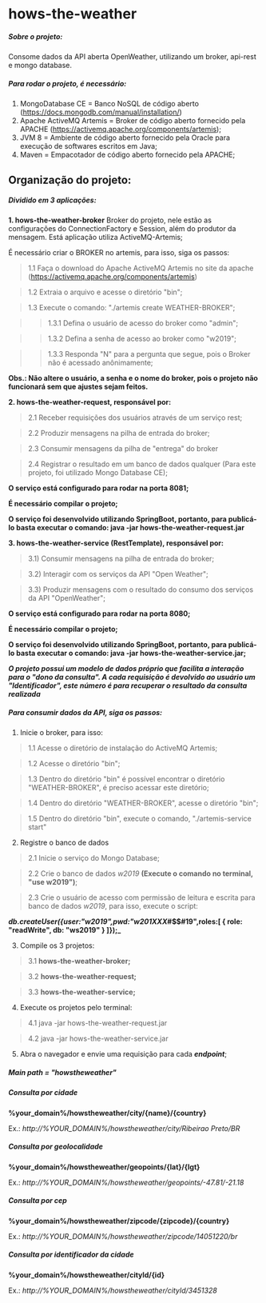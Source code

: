 # hows-the-weather

##### Sobre o projeto:
Consome dados da API aberta OpenWeather, utilizando um broker, api-rest e mongo database. 

##### Para rodar o projeto, é necessário:

1. MongoDatabase CE        = Banco NoSQL de código aberto (https://docs.mongodb.com/manual/installation/)
2. Apache ActiveMQ Artemis = Broker de código aberto fornecido pela APACHE (https://activemq.apache.org/components/artemis);
3. JVM 8                   = Ambiente de código aberto fornecido pela Oracle para 
execução de softwares escritos em Java;
4. Maven                   = Empacotador de código aberto fornecido pela APACHE;

## Organização do projeto:

##### Dividido em 3 aplicações:

**1. hows-the-weather-broker**
Broker do projeto, nele estão as configurações do ConnectionFactory e Session, além do produtor da mensagem. Está aplicação utiliza ActiveMQ-Artemis;

É necessário criar o BROKER no artemis, para isso, siga os passos:

> 1.1 Faça o download do Apache ActiveMQ Artemis no site da apache (https://activemq.apache.org/components/artemis) 

> 1.2 Extraia o arquivo e acesse o diretório "bin";

> 1.3 Execute o comando: "./artemis create WEATHER-BROKER";

> > 1.3.1 Defina o usuário de acesso do broker como "admin";

> > 1.3.2 Defina a senha de acesso ao broker como "w2019";

> > 1.3.3 Responda "N" para a pergunta que segue, pois o Broker não é acessado anônimamente;

**Obs.: Não altere o usuário, a senha e o nome do broker, pois o projeto não funcionará sem que ajustes sejam feitos.**

**2. hows-the-weather-request, responsável por:**
> 2.1 Receber requisições dos usuários através de um serviço rest;

> 2.2 Produzir mensagens na pilha de entrada do broker;

> 2.3 Consumir mensagens da pilha de "entrega" do broker

> 2.4 Registrar o resultado em um banco de dados qualquer (Para este projeto, foi utilizado Mongo Database CE);

**O serviço está configurado para rodar na porta 8081;**

**É necessário compilar o projeto;**

**O serviço foi desenvolvido utilizando SpringBoot, portanto, para publicá-lo basta executar o comando: java -jar hows-the-weather-request.jar**

**3. hows-the-weather-service (RestTemplate), responsável por:**
> 3.1) Consumir mensagens na pilha de entrada do broker;

> 3.2) Interagir com os serviços da API "Open Weather";

> 3.3) Produzir mensagens com o resultado do consumo dos serviços da API "OpenWeather";  

**O serviço está configurado para rodar na porta 8080;**

**É necessário compilar o projeto;**

**O serviço foi desenvolvido utilizando SpringBoot, portanto, para publicá-lo basta executar o comando: java -jar hows-the-weather-service.jar;**

**_O projeto possui um modelo de dados próprio que facilita a interação para o "dono da consulta". A cada requisição é devolvido ao usuário um "Identificador", este número é para recuperar o resultado da consulta realizada_**

##### Para consumir dados da API, siga os passos:
1. Inicie o broker, para isso:
> 1.1 Acesse o diretório de instalação do ActiveMQ Artemis;

> 1.2 Acesse o diretório "bin";

> 1.3 Dentro do diretório "bin" é possível encontrar o diretório "WEATHER-BROKER", é preciso acessar este diretório;

> 1.4 Dentro do diretório "WEATHER-BROKER", acesse o diretório "bin";

> 1.5 Dentro do diretório "bin", execute o comando, "./artemis-service start"

2. Registre o banco de dados
> 2.1 Inicie o serviço do Mongo Database;

> 2.2 Crie o banco de dados _w2019_ **(Execute o comando no terminal, "use w2019")**;

> 2.3 Crie o usuário de acesso com permissão de leitura e escrita para banco de dados _w2019_, para isso, execute o script:

**_db.createUser({user:"w2019",pwd:"w201XXX_#$$#19",roles:[
  {
	  role: "readWrite", db: "ws2019"
	}
]});_**

3. Compile os 3 projetos:
> 3.1 **hows-the-weather-broker;**

> 3.2 **hows-the-weather-request;**

> 3.3 **hows-the-weather-service;**

4. Execute os projetos pelo terminal:

> 4.1 java -jar hows-the-weather-request.jar

> 4.2 java -jar hows-the-weather-service.jar

5. Abra o navegador e envie uma requisição para cada **_endpoint_**;

##### Main path = "howstheweather"
##### Consulta por cidade
**%your_domain%/howstheweather/city/{name}/{country}**

Ex.: _http://%YOUR_DOMAIN%/howstheweather/city/Ribeirao Preto/BR_

##### Consulta por geolocalidade
**%your_domain%/howstheweather/geopoints/{lat}/{lgt}**

Ex.: _http://%YOUR_DOMAIN%/howstheweather/geopoints/-47.81/-21.18_

##### Consulta por cep
**%your_domain%/howstheweather/zipcode/{zipcode}/{country}**

Ex.: _http://%YOUR_DOMAIN%/howstheweather/zipcode/14051220/br_

##### Consulta por identificador da cidade
**%your_domain%/howstheweather/cityId/{id}**

Ex.: _http://%YOUR_DOMAIN%/howstheweather/cityId/3451328_

